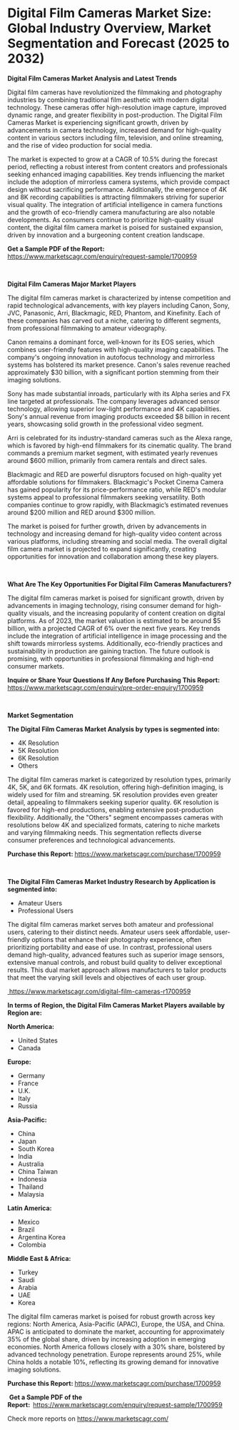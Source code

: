 <p><h1>Digital Film Cameras Market Size: Global Industry Overview, Market Segmentation and Forecast (2025 to 2032)</h1></p><p><strong>Digital Film Cameras Market Analysis and Latest Trends</strong></p>
<p><p>Digital film cameras have revolutionized the filmmaking and photography industries by combining traditional film aesthetic with modern digital technology. These cameras offer high-resolution image capture, improved dynamic range, and greater flexibility in post-production. The Digital Film Cameras Market is experiencing significant growth, driven by advancements in camera technology, increased demand for high-quality content in various sectors including film, television, and online streaming, and the rise of video production for social media.</p><p>The market is expected to grow at a CAGR of 10.5% during the forecast period, reflecting a robust interest from content creators and professionals seeking enhanced imaging capabilities. Key trends influencing the market include the adoption of mirrorless camera systems, which provide compact design without sacrificing performance. Additionally, the emergence of 4K and 8K recording capabilities is attracting filmmakers striving for superior visual quality. The integration of artificial intelligence in camera functions and the growth of eco-friendly camera manufacturing are also notable developments. As consumers continue to prioritize high-quality visual content, the digital film camera market is poised for sustained expansion, driven by innovation and a burgeoning content creation landscape.</p></p>
<p><strong>Get a Sample PDF of the Report:&nbsp;</strong> <a href="https://www.marketscagr.com/enquiry/request-sample/1700959?utm_campaign=2016&utm_medium=2&utm_source=Github&utm_content=ia&utm_term=09012025&utm_id=digital-film-cameras">https://www.marketscagr.com/enquiry/request-sample/1700959</a></p>
<p>&nbsp;</p>
<p><strong>Digital Film Cameras Major Market Players</strong></p>
<p><p>The digital film cameras market is characterized by intense competition and rapid technological advancements, with key players including Canon, Sony, JVC, Panasonic, Arri, Blackmagic, RED, Phantom, and Kinefinity. Each of these companies has carved out a niche, catering to different segments, from professional filmmaking to amateur videography.</p><p>Canon remains a dominant force, well-known for its EOS series, which combines user-friendly features with high-quality imaging capabilities. The company's ongoing innovation in autofocus technology and mirrorless systems has bolstered its market presence. Canon's sales revenue reached approximately $30 billion, with a significant portion stemming from their imaging solutions.</p><p>Sony has made substantial inroads, particularly with its Alpha series and FX line targeted at professionals. The company leverages advanced sensor technology, allowing superior low-light performance and 4K capabilities. Sony's annual revenue from imaging products exceeded $8 billion in recent years, showcasing solid growth in the professional video segment.</p><p>Arri is celebrated for its industry-standard cameras such as the Alexa range, which is favored by high-end filmmakers for its cinematic quality. The brand commands a premium market segment, with estimated yearly revenues around $600 million, primarily from camera rentals and direct sales.</p><p>Blackmagic and RED are powerful disruptors focused on high-quality yet affordable solutions for filmmakers. Blackmagic's Pocket Cinema Camera has gained popularity for its price-performance ratio, while RED's modular systems appeal to professional filmmakers seeking versatility. Both companies continue to grow rapidly, with Blackmagic’s estimated revenues around $200 million and RED around $300 million.</p><p>The market is poised for further growth, driven by advancements in technology and increasing demand for high-quality video content across various platforms, including streaming and social media. The overall digital film camera market is projected to expand significantly, creating opportunities for innovation and collaboration among these key players.</p></p>
<p>&nbsp;</p>
<p><strong>What Are The Key Opportunities For Digital Film Cameras Manufacturers?</strong></p>
<p><p>The digital film cameras market is poised for significant growth, driven by advancements in imaging technology, rising consumer demand for high-quality visuals, and the increasing popularity of content creation on digital platforms. As of 2023, the market valuation is estimated to be around $5 billion, with a projected CAGR of 6% over the next five years. Key trends include the integration of artificial intelligence in image processing and the shift towards mirrorless systems. Additionally, eco-friendly practices and sustainability in production are gaining traction. The future outlook is promising, with opportunities in professional filmmaking and high-end consumer markets.</p></p>
<p><strong>Inquire or Share Your Questions If Any Before Purchasing This Report:</strong> <a href="https://www.marketscagr.com/enquiry/pre-order-enquiry/1700959?utm_campaign=2016&utm_medium=2&utm_source=Github&utm_content=ia&utm_term=09012025&utm_id=digital-film-cameras">https://www.marketscagr.com/enquiry/pre-order-enquiry/1700959</a></p>
<p>&nbsp;</p>
<p><strong>Market Segmentation</strong></p>
<p><strong>The Digital Film Cameras Market Analysis by types is segmented into:</strong></p>
<p><ul><li>4K Resolution</li><li>5K Resolution</li><li>6K Resolution</li><li>Others</li></ul></p>
<p><p>The digital film cameras market is categorized by resolution types, primarily 4K, 5K, and 6K formats. 4K resolution, offering high-definition imaging, is widely used for film and streaming. 5K resolution provides even greater detail, appealing to filmmakers seeking superior quality. 6K resolution is favored for high-end productions, enabling extensive post-production flexibility. Additionally, the "Others" segment encompasses cameras with resolutions below 4K and specialized formats, catering to niche markets and varying filmmaking needs. This segmentation reflects diverse consumer preferences and technological advancements.</p></p>
<p><strong>Purchase this Report:&nbsp;</strong><a href="https://www.marketscagr.com/purchase/1700959?utm_campaign=2016&utm_medium=2&utm_source=Github&utm_content=ia&utm_term=09012025&utm_id=digital-film-cameras">https://www.marketscagr.com/purchase/1700959</a></p>
<p>&nbsp;</p>
<p><strong>The Digital Film Cameras Market Industry Research by Application is segmented into:</strong></p>
<p><ul><li>Amateur Users</li><li>Professional Users</li></ul></p>
<p><p>The digital film cameras market serves both amateur and professional users, catering to their distinct needs. Amateur users seek affordable, user-friendly options that enhance their photography experience, often prioritizing portability and ease of use. In contrast, professional users demand high-quality, advanced features such as superior image sensors, extensive manual controls, and robust build quality to deliver exceptional results. This dual market approach allows manufacturers to tailor products that meet the varying skill levels and objectives of each user group.</p></p>
<p><a href="https://www.marketscagr.com/digital-film-cameras-r1700959?utm_campaign=2016&utm_medium=2&utm_source=Github&utm_content=ia&utm_term=09012025&utm_id=digital-film-cameras">&nbsp;https://www.marketscagr.com/digital-film-cameras-r1700959</a></p>
<p><strong>In terms of Region, the Digital Film Cameras Market Players available by Region are:</strong></p>
<p>
    <p> <strong> North America: </strong>
        <ul>
            <li>United States</li>
            <li>Canada</li>
        </ul>
        </p> 
    <p> <strong> Europe: </strong>
        <ul>
            <li>Germany</li>
            <li>France</li>
            <li>U.K.</li>
            <li>Italy</li>
            <li>Russia</li>
        </ul>
        </p> 
    <p> <strong> Asia-Pacific: </strong>
        <ul>
            <li>China</li>
            <li>Japan</li>
            <li>South Korea</li>
            <li>India</li>
            <li>Australia</li>
            <li>China Taiwan</li>
            <li>Indonesia</li>
            <li>Thailand</li>
            <li>Malaysia</li>
        </ul>
        </p> 
    <p> <strong> Latin America: </strong>
        <ul>
            <li>Mexico</li>
            <li>Brazil</li>
            <li>Argentina Korea</li>
            <li>Colombia</li>
        </ul>
        </p> 
    <p> <strong> Middle East & Africa: </strong>
        <ul>
            <li>Turkey</li>
            <li>Saudi</li>
            <li>Arabia</li>
            <li>UAE</li>
            <li>Korea</li>
        </ul>
    </p>
    </p>
<p><p>The digital film cameras market is poised for robust growth across key regions: North America, Asia-Pacific (APAC), Europe, the USA, and China. APAC is anticipated to dominate the market, accounting for approximately 35% of the global share, driven by increasing adoption in emerging economies. North America follows closely with a 30% share, bolstered by advanced technology penetration. Europe represents around 25%, while China holds a notable 10%, reflecting its growing demand for innovative imaging solutions.</p></p>
<p><strong>Purchase this Report: </strong><a href="https://www.marketscagr.com/purchase/1700959?utm_campaign=2016&utm_medium=2&utm_source=Github&utm_content=ia&utm_term=09012025&utm_id=digital-film-cameras">https://www.marketscagr.com/purchase/1700959</a></p>
<p>&nbsp;<strong>Get a Sample PDF of the Report:&nbsp;&nbsp;</strong><a href="https://www.marketscagr.com/enquiry/request-sample/1700959?utm_campaign=2016&utm_medium=2&utm_source=Github&utm_content=ia&utm_term=09012025&utm_id=digital-film-cameras">https://www.marketscagr.com/enquiry/request-sample/1700959</a></p>
<p><strong></strong></p>
<p>Check more reports on <a href="https://www.marketscagr.com/?utm_campaign=2016&utm_medium=2&utm_source=Github&utm_content=ia&utm_term=09012025&utm_id=digital-film-cameras">https://www.marketscagr.com/</a></p>